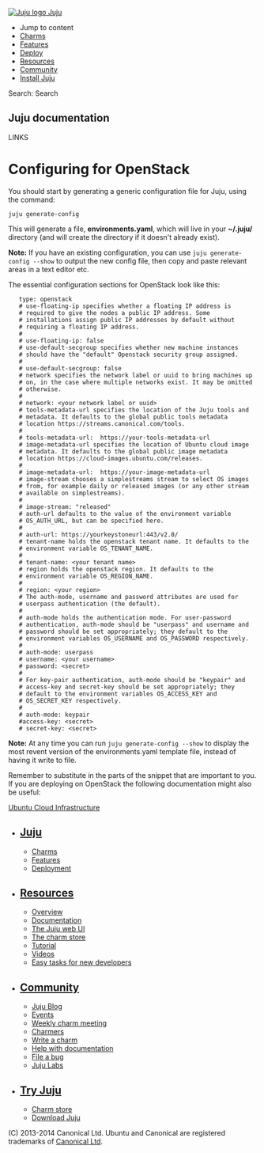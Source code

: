 [ ![Juju logo](//assets.ubuntu.com/sites/ubuntu/latest/u/img/logo.png) Juju
](https://juju.ubuntu.com/)

  - Jump to content
  - [Charms](https://juju.ubuntu.com/charms/)
  - [Features](https://juju.ubuntu.com/features/)
  - [Deploy](https://juju.ubuntu.com/deployment/)
  - [Resources](https://juju.ubuntu.com/resources/)
  - [Community](https://juju.ubuntu.com/community/)
  - [Install Juju](https://juju.ubuntu.com/download/)

Search: Search

## Juju documentation

LINKS

# Configuring for OpenStack

You should start by generating a generic configuration file for Juju, using the
command:

    juju generate-config

This will generate a file, **environments.yaml**, which will live in your
**~/.juju/** directory (and will create the directory if it doesn't already
exist).

**Note:** If you have an existing configuration, you can use `juju generate-config --show` to output the new config file, then copy and paste relevant areas in a text editor etc.

The essential configuration sections for OpenStack look like this:

       type: openstack
       # use-floating-ip specifies whether a floating IP address is
       # required to give the nodes a public IP address. Some
       # installations assign public IP addresses by default without
       # requiring a floating IP address.
       #
       # use-floating-ip: false
       # use-default-secgroup specifies whether new machine instances
       # should have the "default" Openstack security group assigned.
       #
       # use-default-secgroup: false
       # network specifies the network label or uuid to bring machines up
       # on, in the case where multiple networks exist. It may be omitted
       # otherwise.
       #
       # network: <your network label or uuid>
       # tools-metadata-url specifies the location of the Juju tools and
       # metadata. It defaults to the global public tools metadata
       # location https://streams.canonical.com/tools.
       #
       # tools-metadata-url:  https://your-tools-metadata-url
       # image-metadata-url specifies the location of Ubuntu cloud image
       # metadata. It defaults to the global public image metadata
       # location https://cloud-images.ubuntu.com/releases.
       #
       # image-metadata-url:  https://your-image-metadata-url
       # image-stream chooses a simplestreams stream to select OS images
       # from, for example daily or released images (or any other stream
       # available on simplestreams).
       #
       # image-stream: "released"
       # auth-url defaults to the value of the environment variable
       # OS_AUTH_URL, but can be specified here.
       #
       # auth-url: https://yourkeystoneurl:443/v2.0/
       # tenant-name holds the openstack tenant name. It defaults to the
       # environment variable OS_TENANT_NAME.
       #
       # tenant-name: <your tenant name>
       # region holds the openstack region. It defaults to the
       # environment variable OS_REGION_NAME.
       #
       # region: <your region>
       # The auth-mode, username and password attributes are used for
       # userpass authentication (the default).
       #
       # auth-mode holds the authentication mode. For user-password
       # authentication, auth-mode should be "userpass" and username and
       # password should be set appropriately; they default to the
       # environment variables OS_USERNAME and OS_PASSWORD respectively.
       #
       # auth-mode: userpass
       # username: <your username>
       # password: <secret>
       #
       # For key-pair authentication, auth-mode should be "keypair" and
       # access-key and secret-key should be set appropriately; they
       # default to the environment variables OS_ACCESS_KEY and
       # OS_SECRET_KEY respectively.
       #
       # auth-mode: keypair
       #access-key: <secret>
       # secret-key: <secret>

**Note:** At any time you can run `juju generate-config --show` to display the most revent version of the environments.yaml template file, instead of having it write to file.

Remember to substitute in the parts of the snippet that are important to you. If
you are deploying on OpenStack the following documentation might also be useful:

[Ubuntu Cloud
Infrastructure](https://help.ubuntu.com/community/UbuntuCloudInfrastructure)

  - ## [Juju](/)

    - [Charms](/charms/)
    - [Features](/features/)
    - [Deployment](/deployment/)
  - ## [Resources](/resources/)

    - [Overview](/resources/overview/)
    - [Documentation](/docs/)
    - [The Juju web UI](/resources/juju-gui/)
    - [The charm store](/docs/authors-charm-store.html)
    - [Tutorial](/docs/getting-started.html#test)
    - [Videos](/resources/videos/)
    - [Easy tasks for new developers](/resources/easy-tasks-for-new-developers/)
  - ## [Community](/community)

    - [Juju Blog](/community/blog/)
    - [Events](/events/)
    - [Weekly charm meeting](/community/weekly-charm-meeting/)
    - [Charmers](/community/charmers/)
    - [Write a charm](/docs/authors-charm-writing.html)
    - [Help with documentation](/docs/contributing.html)
    - [File a bug](https://bugs.launchpad.net/juju-core/+filebug)
    - [Juju Labs](/communiy/labs/)
  - ## [Try Juju](https://jujucharms.com/sidebar/)

    - [Charm store](https://jujucharms.com/)
    - [Download Juju](/download/)

(C) 2013-2014 Canonical Ltd. Ubuntu and Canonical are registered trademarks of
[Canonical Ltd](http://www.canonical.com).

